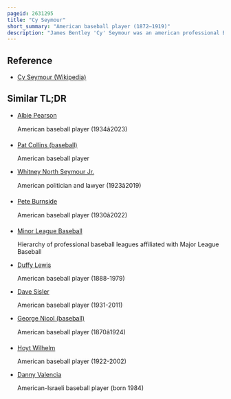 ```yaml
---
pageid: 2631295
title: "Cy Seymour"
short_summary: "American baseball player (1872–1919)"
description: "James Bentley 'Cy' Seymour was an american professional Baseball Center Fielder and Pitcher, who played in Major League Baseball from 1896 to 1913 for the New York Giants, Baltimore Orioles, Cincinnati Reds and Boston Braves. He batted and threw left-handed."
---
```


## Reference

- [Cy Seymour (Wikipedia)](https://en.wikipedia.org/?curid=2631295)

## Similar TL;DR

- [Albie Pearson](/tldr/en/albie-pearson)

  American baseball player (1934â2023)

- [Pat Collins (baseball)](/tldr/en/pat-collins-baseball)

  American baseball player

- [Whitney North Seymour Jr.](/tldr/en/whitney-north-seymour-jr)

  American politician and lawyer (1923â2019)

- [Pete Burnside](/tldr/en/pete-burnside)

  American baseball player (1930â2022)

- [Minor League Baseball](/tldr/en/minor-league-baseball)

  Hierarchy of professional baseball leagues affiliated with Major League Baseball

- [Duffy Lewis](/tldr/en/duffy-lewis)

  American baseball player (1888-1979)

- [Dave Sisler](/tldr/en/dave-sisler)

  American baseball player (1931-2011)

- [George Nicol (baseball)](/tldr/en/george-nicol-baseball)

  American baseball player (1870â1924)

- [Hoyt Wilhelm](/tldr/en/hoyt-wilhelm)

  American baseball player (1922-2002)

- [Danny Valencia](/tldr/en/danny-valencia)

  American-Israeli baseball player (born 1984)
